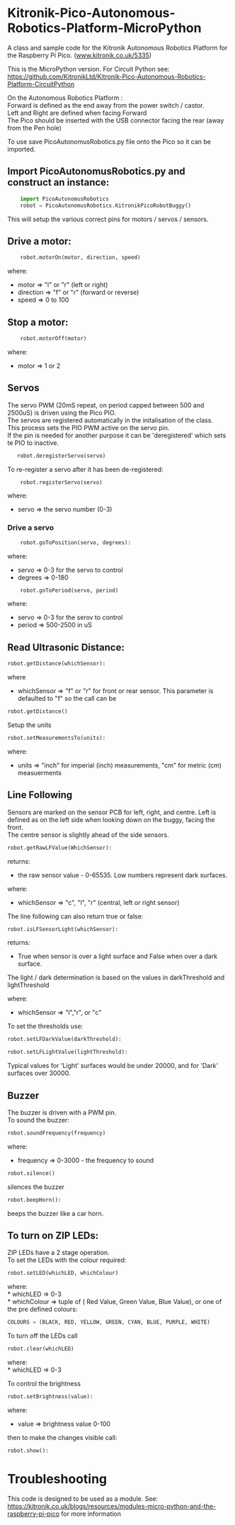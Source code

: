 # Kitronik-Pico-Autonomous-Robotics-Platform-MicroPython
A class and sample code for the Kitronik Autonomous Robotics Platform for the Raspberry Pi Pico. (www.kitronik.co.uk/5335)

This is the MicroPython version. For Circuit Python see: 
https://github.com/KitronikLtd/Kitronik-Pico-Autonomous-Robotics-Platform-CircuitPython

On the Autonomous Robotics Platform :  
    Forward is defined as the end away from the power switch / castor.  
    Left and Right are defined when facing Forward  
    The Pico should be inserted with the USB connector facing the rear (away from the Pen hole)  
  
To use save PicoAutonomusRobotics.py file onto the Pico so it can be imported.
## Import PicoAutonomusRobotics.py and construct an instance:
```python
    import PicoAutonomusRobotics
    robot = PicoAutonomusRobotics.KitronikPicoRobotBuggy()
 ```
This will setup the various correct pins for motors / servos / sensors.

## Drive a motor:
```python
    robot.motorOn(motor, direction, speed)
```
where:
* motor => "l" or "r" (left or right)
* direction => "f" or "r" (forward or reverse)
* speed => 0 to 100
## Stop a motor:
```python
    robot.motorOff(motor)
```
where:
* motor => 1 or 2

## Servos
The servo PWM (20mS repeat, on period capped between 500 and 2500uS) is driven using the Pico PIO.  
The servos are registered automatically in the initalisation of the class.   
This process sets the PIO PWM active on the servo pin.  
If the pin is needed for another purpose it can be 'deregistered' which sets te PIO to inactive.  
 ```python
    robot.deregisterServo(servo)
 ```
To re-register a servo after it has been de-registered:  
```python
    robot.registerServo(servo)
```
where:
* servo => the servo number (0-3)


### Drive a servo 

```python 
    robot.goToPosition(servo, degrees):
```
where:
* servo => 0-3 for the servo to control
* degrees => 0-180


```python 
    robot.goToPeriod(servo, period)
 ```   
where:
* servo => 0-3 for the serov to control
* period => 500-2500 in uS


## Read Ultrasonic Distance:
```python 
robot.getDistance(whichSensor):
```
where 
* whichSensor => "f" or "r" for front or rear sensor.
This parameter is defaulted to "f" so the call can be 
```python
robot.getDistance()
```

Setup the units  
```python
robot.setMeasurementsTo(units):
```
where:
* units => "inch" for imperial (inch) measurements, "cm" for metric (cm) measuerments

## Line Following
Sensors are marked on the sensor PCB for left, right, and centre. Left is defined as on the left side when looking down on the buggy, facing the front.  
The centre sensor is slightly ahead of the side sensors.
```python
robot.getRawLFValue(WhichSensor):
```
returns:
* the raw sensor value - 0-65535. Low numbers represent dark surfaces.  

where:
* whichSensor => "c", "l", "r" (central, left or right sensor)

The line following can also return true or false:
```python
robot.isLFSensorLight(whichSensor):
```
returns:  
* True when sensor is over a light surface and False when over a dark surface.

The light / dark determination is based on the values in darkThreshold and lightThreshold  

where: 
* whichSensor => "l","r", or "c"

To set the thresholds use:
```python
robot.setLFDarkValue(darkThreshold):
```
```python
robot.setLFLightValue(lightThreshold):
```
Typical values for 'Light' surfaces would be under 20000, and for 'Dark' surfaces over 30000.
    
## Buzzer
The buzzer is driven with a PWM pin.  
To sound the buzzer:  
        
```python
robot.soundFrequency(frequency)
```
where:
  * frequency => 0-3000 - the frequency to sound

```python
robot.silence()
```
silences the buzzer

```python        
robot.beepHorn():
```
beeps the buzzer like a car horn.

## To turn on ZIP LEDs:
ZIP LEDs have a 2 stage operation.  
To set the LEDs with the colour required:  
```python
robot.setLED(whichLED, whichColour)
```
where:  
    * whichLED => 0-3  
    * whichColour => tuple of ( Red Value, Green Value, Blue Value), or one of the pre defined colours:
    
```python
COLOURS = (BLACK, RED, YELLOW, GREEN, CYAN, BLUE, PURPLE, WHITE)
```
To turn off the LEDs call 
```python
robot.clear(whichLED)
```
where:  
    * whichLED => 0-3

To control the brightness
```python
robot.setBrightness(value):
```
where:  
* value => brightness value 0-100

then to make the changes visible call:

```python
robot.show():
```

# Troubleshooting

This code is designed to be used as a module. See: https://kitronik.co.uk/blogs/resources/modules-micro-python-and-the-raspberry-pi-pico for more information


